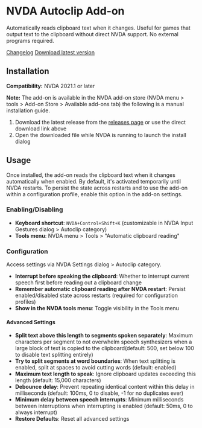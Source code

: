 # NVDA Autoclip Add-on

Automatically reads clipboard text when it changes. Useful for games that output text to the clipboard without direct NVDA support. No external programs required.

[Changelog](https://github.com/mzanm/NVDAAutoclip/blob/main/changelog.md)
[Download latest version](https://github.com/mzanm/NVDAAutoclip/releases/latest/download/Autoclip.nvda-addon)

## Installation

**Compatibility:** NVDA 2021.1 or later

**Note:** The add-on is available in the NVDA add-on store (NVDA menu > tools > Add-on Store > Available add-ons tab) the following is a manual installation guide.

1. Download the latest release from the [releases page](https://github.com/mzanm/NVDAAutoclip/releases) or use the direct download link above
2. Open the downloaded file while NVDA is running to launch the install dialog

## Usage

Once installed, the add-on reads the clipboard text when it changes automatically when enabled. By default, it's activated temporarily until NVDA restarts. To persist the state across restarts and to use the add-on within a configuration profile, enable this option in the add-on settings.

### Enabling/Disabling

- **Keyboard shortcut**: `NVDA+Control+Shift+K` (customizable in NVDA Input Gestures dialog > Autoclip category)
- **Tools menu**: NVDA menu > Tools > "Automatic clipboard reading"

### Configuration

Access settings via NVDA Settings dialog > Autoclip category.

- **Interrupt before speaking the clipboard**: Whether to interrupt current speech first before reading out  a clipboard change
- **Remember automatic clipboard reading after NVDA restart**: Persist enabled/disabled state across restarts (required for configuration profiles)
- **Show in the NVDA tools menu**: Toggle visibility in the Tools menu

#### Advanced Settings

- **Split text above this length to segments spoken separately**: Maximum characters per segment to not overwhelm speech synthesizers when a large block of text is copied to the clipboard(default: 500, set below 100 to disable text splitting entirely)
- **Try to split segments at word boundaries**: When text splitting is enabled, split at spaces to avoid cutting words (default: enabled)
- **Maximum text length to speak**: Ignore clipboard updates exceeding this length (default: 15,000 characters)
- **Debounce delay**: Prevent repeating identical content within this delay in milliseconds (default: 100ms, 0 to disable, -1 for no duplicates ever)
- **Minimum delay between speech interrupts**: Minimum milliseconds between interruptions when interrupting is enabled (default: 50ms, 0 to always interrupt)
- **Restore Defaults**: Reset all advanced settings
